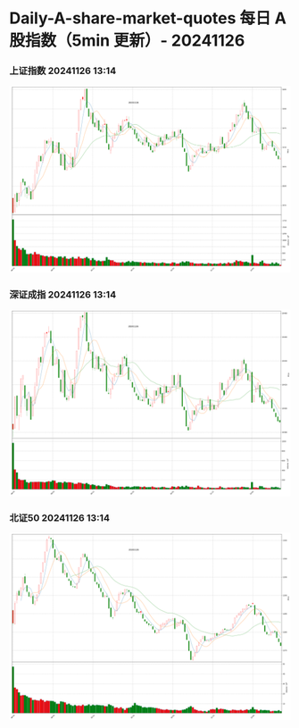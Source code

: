 
# Daily-A-share-market-quotes 每日 A 股指数（5min 更新）- 20241126

### 上证指数 20241126 13:14
![](./fig/2024/11/20241126-sh000001.png)

### 深证成指 20241126 13:14
![](./fig/2024/11/20241126-sz399001.png)

### 北证50 20241126 13:14
![](./fig/2024/11/20241126-bj899050.png)
